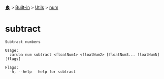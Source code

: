 <!--startTocHeader-->
[🏠](../../../README.md) > [Built-in](../../README.md) > [Utils](../README.md) > [num](README.md)
# subtract
<!--endTocHeader-->

```
Subtract numbers

Usage:
  zaruba num subtract <floatNum1> <floatNum2> [floatNum3... floatNumN] [flags]

Flags:
  -h, --help   help for subtract

```

<!--startTocSubtopic-->

<!--endTocSubtopic-->